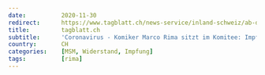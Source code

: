 ```yaml
---
date:          2020-11-30
redirect:      https://www.tagblatt.ch/news-service/inland-schweiz/ab-dienstag-wird-gegen-die-impfpflicht-unterschriften-gesammelt-ld.2070111
title:         tagblatt.ch
subtitle:      'Coronavirus - Komiker Marco Rima sitzt im Komitee: Impfkritiker sammeln Unterschriften für eine Initiative'
country:       CH
categories:    [MSM, Widerstand, Impfung]
tags:          [rima]
---
```


